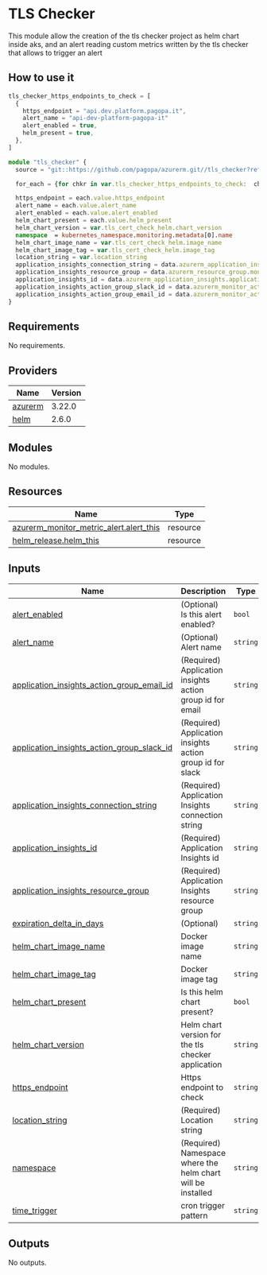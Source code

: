 # TLS Checker

This module allow the creation of the tls checker project as helm chart inside aks, and an alert reading custom metrics written by the tls checker that allows to trigger an alert

## How to use it

```ts
tls_checker_https_endpoints_to_check = [
  {
    https_endpoint = "api.dev.platform.pagopa.it",
    alert_name = "api-dev-platform-pagopa-it"
    alert_enabled = true,
    helm_present = true,
  },
]

module "tls_checker" {
  source = "git::https://github.com/pagopa/azurerm.git//tls_checker?ref=tls-checker-module"

  for_each = {for chkr in var.tls_checker_https_endpoints_to_check:  chkr.alert_name => chkr}

  https_endpoint = each.value.https_endpoint
  alert_name = each.value.alert_name
  alert_enabled = each.value.alert_enabled
  helm_chart_present = each.value.helm_present
  helm_chart_version = var.tls_cert_check_helm.chart_version
  namespace  = kubernetes_namespace.monitoring.metadata[0].name
  helm_chart_image_name = var.tls_cert_check_helm.image_name
  helm_chart_image_tag = var.tls_cert_check_helm.image_tag
  location_string = var.location_string
  application_insights_connection_string = data.azurerm_application_insights.application_insights.connection_string
  application_insights_resource_group = data.azurerm_resource_group.monitor_rg.name
  application_insights_id = data.azurerm_application_insights.application_insights.id
  application_insights_action_group_slack_id = data.azurerm_monitor_action_group.slack.id
  application_insights_action_group_email_id = data.azurerm_monitor_action_group.email.id
}
```

<!-- markdownlint-disable -->
<!-- BEGINNING OF PRE-COMMIT-TERRAFORM DOCS HOOK -->
## Requirements

No requirements.

## Providers

| Name | Version |
|------|---------|
| <a name="provider_azurerm"></a> [azurerm](#provider\_azurerm) | 3.22.0 |
| <a name="provider_helm"></a> [helm](#provider\_helm) | 2.6.0 |

## Modules

No modules.

## Resources

| Name | Type |
|------|------|
| [azurerm_monitor_metric_alert.alert_this](https://registry.terraform.io/providers/hashicorp/azurerm/latest/docs/resources/monitor_metric_alert) | resource |
| [helm_release.helm_this](https://registry.terraform.io/providers/hashicorp/helm/latest/docs/resources/release) | resource |

## Inputs

| Name | Description | Type | Default | Required |
|------|-------------|------|---------|:--------:|
| <a name="input_alert_enabled"></a> [alert\_enabled](#input\_alert\_enabled) | (Optional) Is this alert enabled? | `bool` | `true` | no |
| <a name="input_alert_name"></a> [alert\_name](#input\_alert\_name) | (Optional) Alert name | `string` | `null` | no |
| <a name="input_application_insights_action_group_email_id"></a> [application\_insights\_action\_group\_email\_id](#input\_application\_insights\_action\_group\_email\_id) | (Required) Application insights action group id for email | `string` | n/a | yes |
| <a name="input_application_insights_action_group_slack_id"></a> [application\_insights\_action\_group\_slack\_id](#input\_application\_insights\_action\_group\_slack\_id) | (Required) Application insights action group id for slack | `string` | n/a | yes |
| <a name="input_application_insights_connection_string"></a> [application\_insights\_connection\_string](#input\_application\_insights\_connection\_string) | (Required) Application Insights connection string | `string` | n/a | yes |
| <a name="input_application_insights_id"></a> [application\_insights\_id](#input\_application\_insights\_id) | (Required) Application Insights id | `string` | n/a | yes |
| <a name="input_application_insights_resource_group"></a> [application\_insights\_resource\_group](#input\_application\_insights\_resource\_group) | (Required) Application Insights resource group | `string` | n/a | yes |
| <a name="input_expiration_delta_in_days"></a> [expiration\_delta\_in\_days](#input\_expiration\_delta\_in\_days) | (Optional) | `string` | `"7"` | no |
| <a name="input_helm_chart_image_name"></a> [helm\_chart\_image\_name](#input\_helm\_chart\_image\_name) | Docker image name | `string` | n/a | yes |
| <a name="input_helm_chart_image_tag"></a> [helm\_chart\_image\_tag](#input\_helm\_chart\_image\_tag) | Docker image tag | `string` | n/a | yes |
| <a name="input_helm_chart_present"></a> [helm\_chart\_present](#input\_helm\_chart\_present) | Is this helm chart present? | `bool` | `true` | no |
| <a name="input_helm_chart_version"></a> [helm\_chart\_version](#input\_helm\_chart\_version) | Helm chart version for the tls checker application | `string` | n/a | yes |
| <a name="input_https_endpoint"></a> [https\_endpoint](#input\_https\_endpoint) | Https endpoint to check | `string` | n/a | yes |
| <a name="input_location_string"></a> [location\_string](#input\_location\_string) | (Required) Location string | `string` | n/a | yes |
| <a name="input_namespace"></a> [namespace](#input\_namespace) | (Required) Namespace where the helm chart will be installed | `string` | n/a | yes |
| <a name="input_time_trigger"></a> [time\_trigger](#input\_time\_trigger) | cron trigger pattern | `string` | `"*/1 * * * *"` | no |

## Outputs

No outputs.
<!-- END OF PRE-COMMIT-TERRAFORM DOCS HOOK -->
